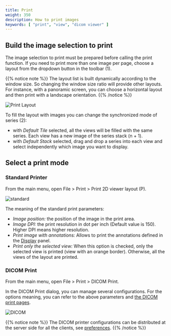 ```yaml
---
title: Print
weight: 350
description: How to print images
keywords: [ "print", "view", "dicom viewer" ]
---
```



## Build the image selection to print

The image selection to print must be prepared before calling the print function. If you need to print more than one image per page, choose a layout from the dropdown button in the toolbar (1).

{{% notice note %}}
The layout list is built dynamically according to the window size. So changing the window size ratio will provide other layouts. For instance, with a panoramic screen, you can choose a horizontal layout and then print with a landscape orientation.
{{% /notice %}}

![Print Layout](/tuto/print/layout.jpg?height=400)

To fill the layout with images you can change the synchronized mode of series (2):

* with *Default Tile* selected, all the views will be filled with the same series. Each view has a new image of the series stack (n + 1).
* with *Default Stack* selected, drag and drop a series into each view and select independently which image you want to display.

## Select a print mode

### Standard Printer
From the main menu, open File > Print > Print 2D viewer layout (P).

![standard](/tuto/print/standard.png)

The meaning of the standard print parameters:

* *Image position:* the position of the image in the print area.
* *Image DPI:* the print resolution in dot per inch (Default value is 150). Higher DPI means higher resolution.
* *Print image with annotations:* Allows to print the annotations defined in the [Display]() panel.
* *Print only the selected view:* When this option is checked, only the selected view is printed (view with an orange border). Otherwise, all the views of the layout are printed.


### DICOM Print
From the main menu, open File > Print > DICOM Print.

In the DICOM Print dialog, you can manage several configurations. For the options meaning, you can refer to the above parameters and <a target="_blank" href="http://dicom.nema.org/medical/dicom/current/output/chtml/part03/sect_C.13.3.html">the DICOM print pages</a>.

![DICOM](/tuto/print/dicom.png)

{{% notice note %}}
The DICOM printer configurations can be distributed at the server side for all the clients, see [preferences](../../basics/customize/preferences/#how-to-add-dicom-node-or-dicom-printers-configuration-at-the-server-side-only-from-weasis-2-5-0).
{{% /notice %}}
